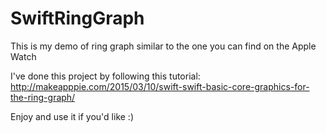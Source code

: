 # SwiftRingGraph
This is my demo of ring graph similar to the one you can find on the Apple Watch

I've done this project by following this tutorial: http://makeapppie.com/2015/03/10/swift-swift-basic-core-graphics-for-the-ring-graph/

Enjoy and use it if you'd like :)
